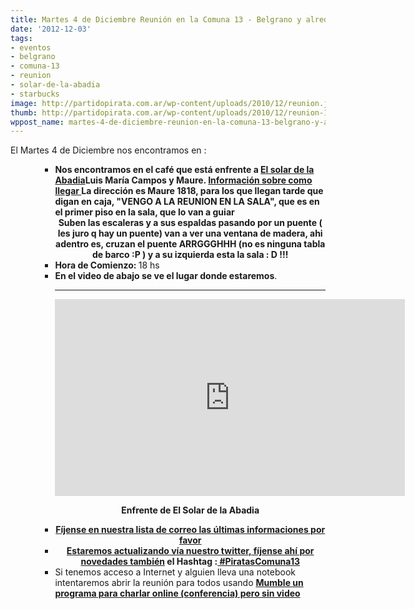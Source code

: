 ```yaml
---
title: Martes 4 de Diciembre Reunión en la Comuna 13 - Belgrano y alrededores
date: '2012-12-03'
tags:
- eventos
- belgrano
- comuna-13
- reunion
- solar-de-la-abadia
- starbucks
image: http://partidopirata.com.ar/wp-content/uploads/2010/12/reunion.jpg
thumb: http://partidopirata.com.ar/wp-content/uploads/2010/12/reunion-150x150.jpg
wppost_name: martes-4-de-diciembre-reunion-en-la-comuna-13-belgrano-y-alrededores
---
```


El Martes 4 de Diciembre nos encontramos en :
<ul>
<ul>
<ul>
	<li><strong><strong>Nos encontramos en el café que está enfrente a <a href="http://www.elsolarshopping.com.ar/' target=">El solar de la Abadia</a>Luis María Campos y Maure. <a href="http://www.elsolarshopping.com.ar/comollegar.php" target="_blank">Información sobre como llegar
</a>La dirección es Maure 1818, para los que llegan tarde que digan en caja, "VENGO A LA REUNION EN LA SALA", que es en el primer piso en la sala, que lo van a guiar
</strong></strong><center><strong>Suben las escaleras y a sus espaldas pasando por un puente ( les juro q hay un puente) van a ver una ventana de madera, ahi adentro es, cruzan el puente ARRGGGHHH (no es ninguna tabla de barco :P ) y a su izquierda esta la sala : D !!!
</strong></center><strong>
</strong></li>
	<li><strong>Hora de Comienzo: </strong>18 hs</li>
	<li><strong>En el video de abajo se ve el lugar donde estaremos</strong>.

<hr />

<center><iframe src="http://www.youtube.com/embed/abOhtxNyVfo" height="315" width="560" frameborder="0"></iframe></center>
<p style="text-align: center;"><strong>Enfrente de El Solar de la Abadia</strong></p>
</li>
	<li style="text-align: center;"><strong><a href="http://lists.partidopirata.com.ar/pipermail/general-partidopirata.com.ar/2012-December/thread.html" target="_blank">Fíjense en nuestra lista de correo las últimas informaciones por favor</a></strong></li>
	<li style="text-align: center;"><strong><a href="https://twitter.com/PartidoPirataAr" target="_blank">Estaremos actualizando vía nuestro twitter, fíjense ahí por novedades también</a>
el Hashtag :<a href="https://twitter.com/search?q=%23PiratasComuna13&amp;src=hash" target="_blank"> #PiratasComuna13</a></strong></li>
	<li>Si tenemos acceso a Internet y alguien lleva una notebook intentaremos abrir la reunión para todos usando <strong><a href="http://partido-pirata.blogspot.com/2011/07/para-usar-mumble.html" target="_blank">Mumble un programa para charlar online (conferencia) pero sin video</a></strong></li>
</ul>
</ul>
</ul>
&nbsp;

&nbsp;
